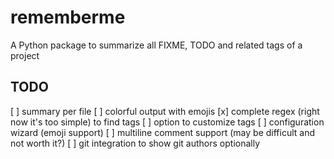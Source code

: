 # rememberme
A Python package to summarize all FIXME, TODO and related tags of a project

## TODO

[ ] summary per file
[ ] colorful output with emojis
[x] complete regex (right now it's too simple) to find tags
[ ] option to customize tags
[ ] configuration wizard (emoji support)
[ ] multiline comment support (may be difficult and not worth it?)
[ ] git integration to show git authors optionally
